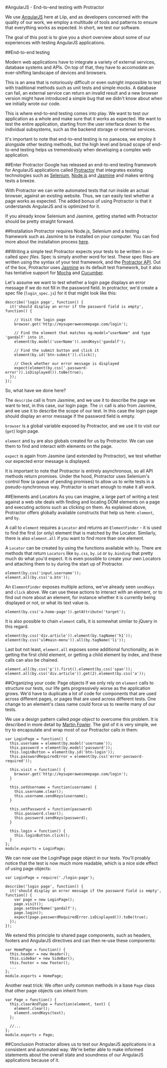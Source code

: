#AngularJS - End-to-end testing with Protractor

We use [AngularJS](https://angularjs.org) here at Liip, and as developers concerned with the quality of our work, we employ a multitude of tools and patterns to ensure that everything works as expected. In short, we test our software.

The goal of this post is to give you a short overview about some of our experiences with testing AngularJS applications.

##End-to-end testing

Modern web applications have to integrate a variety of external services, database systems and APIs. On top of that, they have to accomodate an ever-shifting landscape of devices and browsers. 

This is an area that is notoriously difficult or even outright impossible to test with traditional methods such as unit tests and simple mocks. A database can fail, an external service can return an invalid result and a new browser version might have introduced a simple bug that we didn't know about when we initially wrote our code.

This is where end-to-end testing comes into play. We want to test our application as a whole and make sure that it works as expected. We want to test the entire application, starting from the user interface down to the individual subsystems, such as the backend storage or external services.

It's important to note that end-to-end testing is no panacea, we employ it alongside other testing methods, but the high level and broad scope of end-to-end testing helps us tremendously when developing a complex web application.

##Enter Protractor
Google has released an end-to-end testing framework for AngularJS applications called  [Protractor](http://angular.github.io/protractor/) that integrates existing technologies such as [Selenium](http://www.seleniumhq.org), [Node.js](http://nodejs.org) and [Jasmine](http://jasmine.github.io/1.3/introduction.html) and makes writing tests a breeze. 

With Protractor we can write automated tests that run inside an actual browser, against an existing website. Thus, we can easily test whether a page works as expected. The added bonus of using Protractor is that it understands AngularJS and is optimized for it.

If you already know Selenium and Jasmine, getting started with Protractor should be pretty straight forward.

##Installation
Protractor requires Node.js, Selenium and a testing framework such as Jasmine to be installed on your computer. You can find more about the installation process [here](http://angular.github.io/protractor/#/).

##Writing a simple test
Protractor expects your tests to be written in so-called *spec files*. Spec is simply another word for test. These spec files are written using the syntax of your test framework, and the [Protractor API](http://angular.github.io/protractor/#/api). Out of the box, Protractor uses [Jasmine](http://jasmine.github.io/1.3/introduction.html) as its default test framework, but it also has tentative support for [Mocha](http://mochajs.org) and [Cucumber](http://cukes.info).

Let's assume we want to test whether a login page displays an error message if we do not fill in the password field.
In protractor, we'd create a spec file (`login_spec.js`) for it that might look like this:

    describe('login page', function() {
      it('should display an error if the password field is empty', function() {
      
        // Visit the login page
        browser.get('http://mysuperawesomepage.com/login');
        
        // Find the element that matches ng-model="userName" and type 'gandalf' into it.
        element(by.model('userName')).sendKeys('gandalf');
        
        // Find the submit button and click it
        element(by.id('btn-submit')).click();
        
        // Check whether our error message is displayed
        expect(element(by.css('.password-error')).isDisplayed()).toBe(true);
      });
    });

So, what have we done here?

The `describe` call is from Jasmine, and we use it to describe the page we want to test, in this case, our login page. The `it` call is also from Jasmine, and we use it to describe the scope of our test. In this case the login page should display an error message if the password field is empty.

`browser` is a global variable exposed by Protractor, and we use it to visit our (`get`) login page.

`element` and `by` are also globals created for us by Protractor. We can use them to find and interact with elements on the page.

`expect` is again from Jasmine (and extended by Protractor), we test whether our expected error message is displayed.

It is important to note that Protractor is entirely asynchronous, so all API methods return promises. Under the hood, Protractor uses Selenium's control flow (a queue of pending promises) to allow us to write tests in a pseudo-synchronous way. Protractor is smart enough to make it all work.
 
##Elements and Locators
As you can imagine, a large part of writing a test against a web site deals with finding and locating DOM elements on a page and executing actions such as clicking on them. As explained above, Protractor offers globally available constructs that help us here: `element`, and `by`.

A call to `element` requires a `Locator` and returns an `ElementFinder` - it is used to find the first (or only) element that is matched by the Locator. Similarly, there is also `element.all` if you want to find more than one element. 

A `Locator` can be created by using the functions available with `by`. There are methods that return `Locators` like `by.css`, `by.id` or `by.binding` that pretty much do what you'd expect. It is even possible to create your own Locators and attaching them to `by` during the start up of Protractor.

```
element(by.css('input.username'));
element.all(by.css('a.btn'));
```

An `ElementFinder` exposes multiple actions, we've already seen `sendKeys` and `click` above. We can use these actions to interact with an element, or to find out more about an element, for instance whether it is currently being displayed or not, or what its text value is. 

```
element(by.css('a.home-page')).getAttribute('target');
```

It is also possible to chain `element` calls, it is somewhat similar to jQuery in this regard. 

```
element(by.css('div.article')).element(by.tagName('h1'));
element(by.css('ul#main-menu')).all(by.tagName('li'));
```

Last but not least, `element.all` exposes some additional functionality, as in getting the first child element, 
or getting a child element by index, and these calls can also be chained.

```
element.all(by.css('p')).first().element(by.css('span'));
element.all(by.css('div.article')).get(2).element(by.css('a'));
```

 
##Organizing your code: Page objects
If we only rely on `element` calls to structure our tests, our life gets progressively worse as the application grows. We'd have to duplicate a lot of code for components that are used across different pages, or pages that are used across different tests. One change to an element's class name could force us to rewrite many of our tests.

We use a design pattern called *page object* to overcome this problem. It is described in more detail by [Martin Fowler](http://martinfowler.com/bliki/PageObject.html). The gist of it is very simple, we try to encapsulate and wrap most of our Protractor calls in them:

    var LoginPage = function() {
      this.username = element(by.model('username'));
      this.password = element(by.model('password'));
      this.loginButton = element(by.id('btn-login'));
      this.passwordRequiredError = element(by.css('error-password-required'));
        
      this.visit = function() {
        browser.get('http://mysuperawesomepage.com/login');
      }
        
      this.setUsername = function(username) {
        this.username.clear();
        this.username.sendKeys(username);
      }
        
      this.setPassword = function(password)
        this.password.clear();
        this.password.sendKeys(password);
      }
        
      this.login = function() {
        this.loginButton.click();
      }
    };
    module.exports = LoginPage;

We can now use the LoginPage page object in our tests. You'll proably notice that the test is now much more readable, which is a nice side effect of using page objects:

    var LoginPage = require('./login-page');

    describe('login page', function() {
      it('should display an error message if the password field is empty', function() {
        var page = new LoginPage();
        page.visit();
        page.setUserName('gandalf');
        page.login();
        expect(page.passwordRequiredError.isDisplayed()).toBe(true);
      });
    });
 
We extend this principle to shared page components, such as headers, footers and AngularJS directives and can then re-use these components:

    var HomePage = function() {
      this.header = new Header();
      this.sideBar = new SideBar();
      this.footer = new Footer();
      ...
    };
    module.exports = HomePage;

Another neat trick: We often unify common methods in a base `Page` class that other page objects can inherit from:

    var Page = function() {
      this.clearAndType = function(element, text) {
        element.clear();
        element.sendKeys(text);
      };
      
      //...
    };  
    module.exports = Page;

##Conclusion
Protractor allows us to test our AngularJS applications in a consistent and automated way. We're better able to make informed statements about the overall state and soundness of our AngularJS applications because of it. 